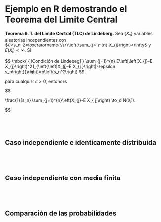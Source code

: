 # Ejemplo en R demostrando el Teorema del Limite Central

**Teorema 9. T. del Límite Central (TLC) de Lindeberg.** Sea $\left\{X_{n} \right\}$ variables aleatorias independientes
con $0<s_n^2=\operatorname{Var}\left(\sum_{j=1}^{n} X_{j}\right)<\infty$ y $E(X_i) < \infty$. Si

$$
\mbox{ { [Condición de Lindebeg] } \sum_{j=1}^{n} E\left[\left(X_{j}-E X_{j}\right)^2 I_{\left\{\left|X_{j}-E X_{j }\right|>\epsilon s_n\right\}}\right]=o\left(s_n^2\right)
$$

para cualquier $\epsilon>0$, entonces

$$

\frac{1}{s_n} \sum_{j=1}^{n}\left(X_{j}-E X_{ j}\right) \to_d N(0,1).

$$




```r
```

```r
```


```r
```


```r
```


## Caso independiente e identicamente distribuida


```r
```

```r
```


```r
```


```r
```



## Caso independiente con media finita


```r
```

```r
```


```r
```


```r
```


## Comparación de las probabilidades



```r
```

```r
```


```r
```


```r
```

